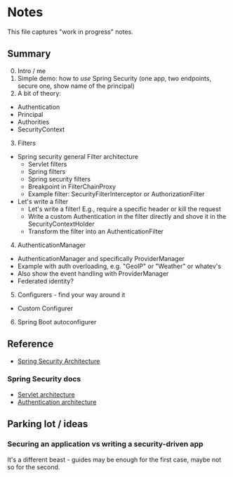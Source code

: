 # Notes

This file captures "work in progress" notes.


## Summary

0. Intro / me
1. Simple demo: how to _use_ Spring Security (one app, two endpoints, secure
   one, show name of the principal)
2. A bit of theory:
  - Authentication
  - Principal
  - Authorities
  - SecurityContext
3. Filters
  - Spring security general Filter architecture
    - Servlet filters
    - Spring filters
    - Spring security filters 
    - Breakpoint in FilterChainProxy
    - Example filter: SecurityFilterInterceptor or AuthorizationFilter
  - Let's write a filter
    - Let's write a filter! E.g., require a specific header or kill the request
    - Write a custom Authentication in the filter directly and shove it in the
      SecurityContextHolder
    - Transform the filter into an AuthenticationFilter
4. AuthenticationManager
  - AuthenticationManager and specifically ProviderManager
  - Example with auth overloading, e.g. "GeoIP" or "Weather" or whatev's
  - Also show the event handling with ProviderManager
  - Federated identity?
5. Configurers - find your way around it
  - Custom Configurer
6. Spring Boot autoconfigurer


## Reference

- [Spring Security Architecture](https://spring.io/guides/topicals/spring-security-architecture)

### Spring Security docs

- [Servlet architecture](https://docs.spring.io/spring-security/reference/servlet/architecture.html)
- [Authentication architecture](https://docs.spring.io/spring-security/reference/servlet/authentication/architecture.html)


## Parking lot / ideas

### Securing an application vs writing a security-driven app

It's a different beast - guides may be enough for the first case, maybe not so
for the second.


